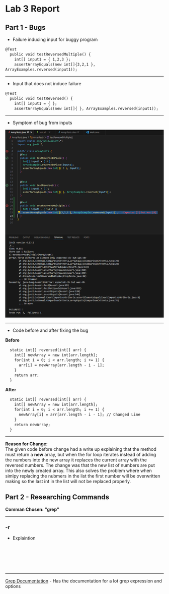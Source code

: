# Lab 3 Report

## **Part 1 - Bugs**
* Failure inducing input for buggy program
```
@Test
  public void testReversedMultiple() {
    int[] input1 = { 1,2,3 };
    assertArrayEquals(new int[]{3,2,1 }, ArrayExamples.reversed(input1));
```

---
* Input that does not induce failure
```
@Test
  public void testReversed() {
    int[] input1 = { };
    assertArrayEquals(new int[]{ }, ArrayExamples.reversed(input1));
```

---
* Symptom of bug from inputs

![Symptoms](Photos/LabRep3/Lab4Symptoms.png)

---
* Code before and after fixing the bug

**Before**
```
  static int[] reversed(int[] arr) {
    int[] newArray = new int[arr.length];
    for(int i = 0; i < arr.length; i += 1) {
      arr[i] = newArray[arr.length - i - 1];
    }
    return arr;
  }
```
**After**
```
  static int[] reversed(int[] arr) {
    int[] newArray = new int[arr.length];
    for(int i = 0; i < arr.length; i += 1) {
      newArray[i] = arr[arr.length - i - 1]; // Changed Line
    }
    return newArray;
  }
```

---
**Reason for Change:**\
The given code before change had a write up explaining that the method must return a **new** array, but when the for loop iterates instead of adding the numbers into the new array it replaces the current array with the reversed numbers. The change was that the new list of numbers are put into the newly created array. This also solves the problem where when simlpy replacing the nubmers in the list the first number will be overwritten making so the last int in the list will not be replaced properly.

## **Part 2 - Researching Commands**

**Comman Chosen: "grep"**

---

### -r
* Explaintion
```

```
![]()
```

```
![]()

---

[Grep Documentation](https://github.com/ucsd-cse15l-s23/docsearch) - Has the documentation for a lot grep expression and options
